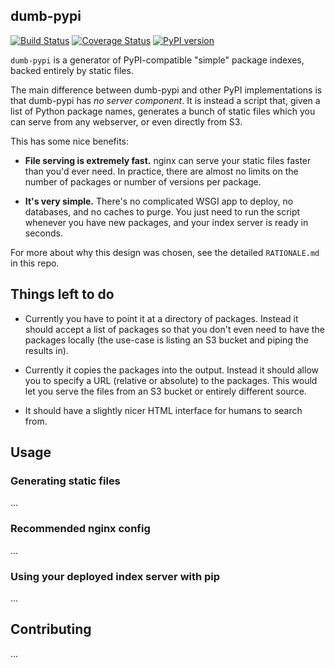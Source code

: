 dumb-pypi
-------------

[![Build Status](https://travis-ci.org/chriskuehl/dumb-pypi.svg?branch=master)](https://travis-ci.org/chriskuehl/dumb-pypi)
[![Coverage Status](https://coveralls.io/repos/github/chriskuehl/dumb-pypi/badge.svg?branch=master)](https://coveralls.io/github/chriskuehl/dumb-pypi?branch=master)
[![PyPI version](https://badge.fury.io/py/dumb-pypi.svg)](https://pypi.python.org/pypi/dumb-pypi)


`dumb-pypi` is a generator of PyPI-compatible "simple" package indexes, backed
entirely by static files.

The main difference between dumb-pypi and other PyPI implementations is that
dumb-pypi has *no server component*. It is instead a script that, given a list
of Python package names, generates a bunch of static files which you can serve
from any webserver, or even directly from S3.

This has some nice benefits:

* **File serving is extremely fast.** nginx can serve your static files faster than you'd
  ever need. In practice, there are almost no limits on the number of packages
  or number of versions per package.

* **It's very simple.** There's no complicated WSGI app to deploy, no
  databases, and no caches to purge. You just need to run the script whenever
  you have new packages, and your index server is ready in seconds.

For more about why this design was chosen, see the detailed `RATIONALE.md` in
this repo.


## Things left to do

* Currently you have to point it at a directory of packages. Instead it should
  accept a list of packages so that you don't even need to have the packages
  locally (the use-case is listing an S3 bucket and piping the results in).

* Currently it copies the packages into the output. Instead it should allow you
  to specify a URL (relative or absolute) to the packages. This would let you
  serve the files from an S3 bucket or entirely different source.

* It should have a slightly nicer HTML interface for humans to search from.


## Usage
### Generating static files

...


### Recommended nginx config

...


### Using your deployed index server with pip

...


## Contributing

...
